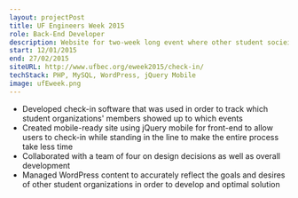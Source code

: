 ```yaml
---
layout: projectPost
title: UF Engineers Week 2015
role: Back-End Developer
description: Website for two-week long event where other student socieites host events for engineers
start: 12/01/2015
end: 27/02/2015
siteURL: http://www.ufbec.org/eweek2015/check-in/
techStack: PHP, MySQL, WordPress, jQuery Mobile
image: ufEweek.png
---
```


* Developed check-in software that was used in order to track which student organizations' members showed up to which events
* Created mobile-ready site using jQuery mobile for front-end to allow users to check-in while standing in the line to make the entire process take less time
* Collaborated with a team of four on design decisions as well as overall development
* Managed WordPress content to accurately reflect the goals and desires of other student organizations in order to develop and optimal solution